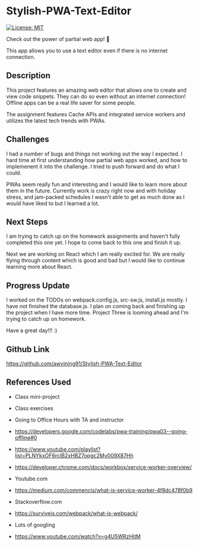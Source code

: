 # Stylish-PWA-Text-Editor


[![License: MIT](https://img.shields.io/badge/License-MIT-yellow.svg)](https://opensource.org/licenses/MIT)

Check out the power of partial web app! 🚀

This app allows you to use a text editor even if there is no internet connection.

## Description

This project features an amazing web editor that allows one to create and view code snippets. They can do so even without an internet connection!
Offline apps can be a real life saver for some people. 

The assignment features Cache APIs and integrated service workers and utilizes the latest tech trends with PWAs.

## Challenges

I had a number of bugs and things not working out the way I expected. I hard time at first understanding how partial web apps worked, and how to implemenent it into the challenge. I tried to push forward and do what I could.

PWAs seem really fun and interesting and I would like to learn more about them in the future. Currently work is crazy right now and with holiday stress, and jam-packed schedules I wasn't able to get as much done as I would have liked to but I learned a lot.

## Next Steps

I am trying to catch up on the homework assignments and haven't fully completed this one yet. I hope to come back to this one and finish it up. 

Next we are working on React which I am really excited for. We are really flying through content which is good and bad but I would like to continue learning more about React. 

## Progress Update

I worked on the TODOs on webpack.config.js, src-sw.js, install.js mostly. I have not finished the database.js. I plan on coming back and finishing up the project when I have more time. Project Three is looming ahead and I'm trying to catch up on homework.

Have a great day!!! :)

## Github Link

https://github.com/awvining91/Stylish-PWA-Text-Editor


## References Used

- Class mini-project

- Class exercises

- Going to Office Hours with TA and instructor

- https://developers.google.com/codelabs/pwa-training/pwa03--going-offline#0

- https://www.youtube.com/playlist?list=PLNYkxOF6rcIB2xHBZ7opgc2Mv009X87Hh

- https://developer.chrome.com/docs/workbox/service-worker-overview/

- Youtube.com

- https://medium.com/commencis/what-is-service-worker-4f8dc478f0b9

- Stackoverflow.com

- https://survivejs.com/webpack/what-is-webpack/

- Lots of googling 

- https://www.youtube.com/watch?v=g4U5WRzHitM
